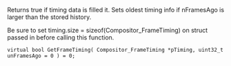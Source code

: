 Returns true if timing data is filled it.  Sets oldest timing info if nFramesAgo is larger than the stored history.

Be sure to set timing.size = sizeof(Compositor_FrameTiming) on struct passed in before calling this function.

	virtual bool GetFrameTiming( Compositor_FrameTiming *pTiming, uint32_t unFramesAgo = 0 ) = 0;
